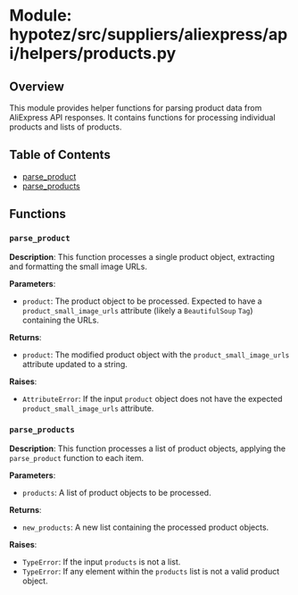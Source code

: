 # Module: hypotez/src/suppliers/aliexpress/api/helpers/products.py

## Overview

This module provides helper functions for parsing product data from AliExpress API responses.  It contains functions for processing individual products and lists of products.


## Table of Contents

* [parse_product](#parse-product)
* [parse_products](#parse-products)


## Functions

### `parse_product`

**Description**: This function processes a single product object, extracting and formatting the small image URLs.

**Parameters**:
- `product`: The product object to be processed.  Expected to have a `product_small_image_urls` attribute (likely a `BeautifulSoup` `Tag`) containing the URLs.

**Returns**:
- `product`: The modified product object with the `product_small_image_urls` attribute updated to a string.

**Raises**:
- `AttributeError`: If the input `product` object does not have the expected `product_small_image_urls` attribute.


### `parse_products`

**Description**: This function processes a list of product objects, applying the `parse_product` function to each item.

**Parameters**:
- `products`: A list of product objects to be processed.

**Returns**:
- `new_products`: A new list containing the processed product objects.

**Raises**:
- `TypeError`: If the input `products` is not a list.
- `TypeError`: If any element within the `products` list is not a valid product object.